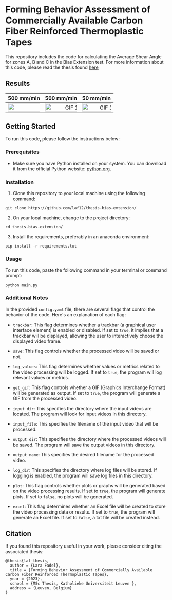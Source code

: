 # Forming Behavior Assessment of Commercially Available Carbon Fiber Reinforced Thermoplastic Tapes

This repository includes the code for calculating the Average Shear Angle for zones A, B and C in the Bias Extension test.
For more information about this code, please read the thesis found [here](soon)

## Results

500 mm/min | 500 mm/min | 50 mm/min
:--: | :--: | :--:
<img src="github_viz/500_245C_1.gif" alt="GIF 1" width="300%"> | <img src="github_viz/500_245C_2.gif" alt="GIF 1" width="150%"> | <img src="github_viz/50_245C.gif" alt="GIF 1" width="150%">


## Getting Started

To run this code, please follow the instructions below:


### Prerequisites

- Make sure you have Python installed on your system. You can download it from the official Python website: [python.org](https://www.python.org/).

### Installation
1. Clone this repository to your local machine using the following command:
```
git clone https://github.com/laf12/thesis-bias-extension/
```
2. On your local machine, change to the project directory:
```
cd thesis-bias-extension/
```
3. Install the requirements, preferably in an anaconda environment:
```
pip install -r requirements.txt
```

### Usage

To run this code, paste the following command in your terminal or command prompt:
```
python main.py
```

### Additional Notes

In the provided `config.yaml` file, there are several flags that control the behavior of the code. Here's an explanation of each flag:

- `trackbar`: This flag determines whether a trackbar (a graphical user interface element) is enabled or disabled. If set to `true`, it implies that a trackbar will be displayed, allowing the user to interactively choose the displayed video frame. 

- `save`: This flag controls whether the processed video will be saved or not.

- `log_values`: This flag determines whether values or metrics related to the video processing will be logged. If set to `true`, the program will log relevant values or metrics.

- `get_gif`: This flag controls whether a GIF (Graphics Interchange Format) will be generated as output. If set to `true`, the program will generate a GIF from the processed video.

- `input_dir`: This specifies the directory where the input videos are located. The program will look for input videos in this directory.

- `input_file`: This specifies the filename of the input video that will be processed.

- `output_dir`: This specifies the directory where the processed videos will be saved. The program will save the output videos in this directory.

- `output_name`: This specifies the desired filename for the processed video.

- `log_dir`: This specifies the directory where log files will be stored. If logging is enabled, the program will save log files in this directory.

- `plot`: This flag controls whether plots or graphs will be generated based on the video processing results. If set to `true`, the program will generate plots. If set to `false`, no plots will be generated.

- `excel`: This flag determines whether an Excel file will be created to store the video processing data or results. If set to `true`, the program will generate an Excel file. If set to `false`, a txt file will be created instead.

## Citation

If you found this repository useful in your work, please consider citing the associated thesis:

```
@thesis{laf-thesis,
  author = {Lara Fadel},
  title = {Forming Behavior Assessment of Commercially Available Carbon Fiber Reinforced Thermoplastic Tapes},
  year = {2023},
  school = {MSc Thesis, Katholieke Universiteit Leuven },
  address = {Leuven, Belgium}
}
```


